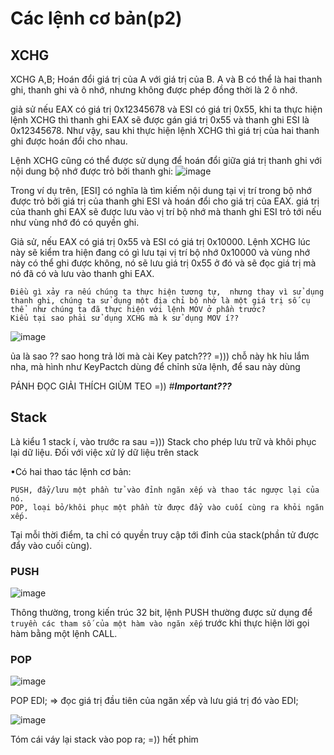 # Các lệnh cơ bản(p2)
## XCHG
XCHG A,B; Hoán đổi giá trị của A với giá trị của B. 
A và B có thể là hai thanh ghi, thanh ghi và ô nhớ, nhưng không được phép đồng thời là 2 ô nhớ.

giả sử nếu EAX có giá trị 0x12345678 và ESI có giá trị 0x55, 
khi ta thực hiện lệnh XCHG thì thanh ghi EAX sẽ được gán giá trị 0x55 và thanh ghi ESI là 0x12345678.
Như vậy, sau khi thực hiện lệnh XCHG thì giá trị của hai thanh ghi được hoán đổi cho nhau.

Lệnh XCHG cũng có thể được sử dụng để hoán đổi giữa giá trị thanh ghi với nội dung bộ nhớ được trỏ bởi thanh ghi:
![image](https://github.com/Ash-Dust/assembly/assets/120457430/9a56248e-3897-4bce-9a2a-cd6fe85cd63d)

Trong ví dụ trên, [ESI] có nghĩa là tìm kiếm nội dung tại vị trí trong bộ nhớ được trỏ bởi giá trị của thanh ghi ESI và hoán đổi cho
giá trị của EAX. 
giá trị của thanh ghi EAX sẽ được lưu vào vị trí bộ nhớ mà thanh ghi ESI trỏ tới nếu như vùng nhớ đó có quyền ghi.

Giả sử, nếu EAX có giá trị 0x55 và ESI có giá trị 0x10000. 
Lệnh XCHG lúc này sẽ kiểm tra hiện đang có gì lưu tại vị trí bộ nhớ 0x10000 và vùng nhớ này có thể ghi được không,
nó sẽ lưu giá trị 0x55 ở đó và sẽ đọc giá trị mà nó đã có và lưu vào thanh ghi EAX.

`Điều gì xảy ra nếu chúng ta thực hiện tương tự, 
nhưng thay vì sử dụng thanh ghi, chúng ta sử dụng một địa chỉ bộ nhớ là một giá trị số cụ thể 
như chúng ta đã thực hiện với lệnh MOV ở phần trước?                                 
Kiểu tại sao phải sử dụng XCHG mà k sử dụng MOV í??
`

![image](https://github.com/Ash-Dust/assembly/assets/120457430/ccce4c4a-6cfb-4a93-be4b-5a7209e5e939)

ủa là sao ?? sao hong trả lời mà cài Key patch??? =)))
chỗ này hk hỉu lắm nha, mà hình như KeyPactch dùng để chỉnh sửa lệnh, để sau này dùng

PÁNH ĐỌC GIẢI THÍCH GIÙM TEO =))
#_**Important???**_

## Stack
Là kiểu 1 stack í, vào trước ra sau =)))
Stack cho phép lưu trữ và khôi phục lại dữ liệu. Đối với việc xử lý dữ liệu trên stack


•Có hai thao tác lệnh cơ bản: 

    PUSH, đẩy/lưu một phần tử vào đỉnh ngăn xếp và thao tác ngược lại của nó.
    POP, loại bỏ/khôi phục một phần từ được đẩy vào cuối cùng ra khỏi ngăn xếp.
Tại mỗi thời điểm, ta chỉ có quyền truy cập tới đỉnh của stack(phần tử được đẩy vào cuối cùng).

### PUSH
![image](https://github.com/Ash-Dust/assembly/assets/120457430/e9c52b04-7afc-44f3-96bd-801220a39e79)

Thông thường, trong kiến trúc 32 bit, lệnh PUSH thường được sử dụng để 
`truyền các tham số của một hàm vào ngăn xếp` trước khi thực hiện lời gọi hàm bằng một lệnh CALL.

### POP
![image](https://github.com/Ash-Dust/assembly/assets/120457430/f3051c1e-641f-4e21-91af-e4977f98a7f7)

POP EDI; => đọc giá trị đầu tiên của ngăn xếp và lưu giá trị đó vào EDI;

![image](https://github.com/Ash-Dust/assembly/assets/120457430/45cecf1d-44be-4445-a318-d589ee83969b)

Tóm cái váy lại stack vào pop ra; =)) hết phim
